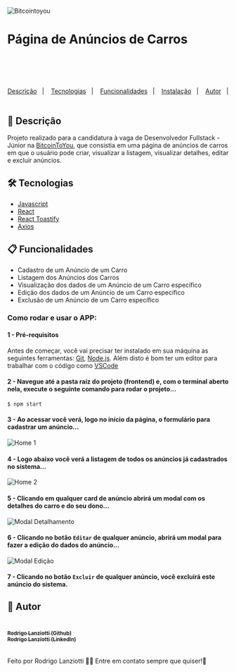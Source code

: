 ![Bitcointoyou](https://bitcointoyou.com/_next/static/media/logoAzul.c6609791.png)

# Página de Anúncios de Carros

<h1 align="center">
  <br />
  <a href="https://www.linkedin.com/in/rodrigo-lanziotti-16a64966/">
  </a>
</h1>
<p align="center">
  <a href="#page_facing_up-descrição">Descrição</a>&nbsp;&nbsp;&nbsp;|&nbsp;&nbsp;&nbsp;
  <a href="#-tecnologias">Tecnologias</a>&nbsp;&nbsp;&nbsp;|&nbsp;&nbsp;&nbsp;
    <a href="#clipboard-Funcionalidades">Funcionalidades</a>&nbsp;&nbsp;&nbsp;|&nbsp;&nbsp;&nbsp;
  <a href="#closed_book-instalação">Instalação</a>&nbsp;&nbsp;&nbsp;|&nbsp;&nbsp;&nbsp;
  <a href="#man-Autor">Autor</a>&nbsp;&nbsp;&nbsp;|&nbsp;&nbsp;&nbsp;
</p>

## :page_facing_up: Descrição

Projeto realizado para a candidatura à vaga de Desenvolvedor Fullstack - Júnior na [BitcoinToYou](https://bitcointoyou.com/), que consistia em uma página de anúncios de carros em que o usuário pode criar, visualizar a listagem, visualizar detalhes, editar e excluir anúncios.

## 🛠 Tecnologias

- [Javascript](https://developer.mozilla.org/en-US/docs/Web/JavaScript)
- [React](https://pt-br.reactjs.org/)
- [React Toastify](https://www.npmjs.com/package/react-toastify)
- [Axios](https://axios-http.com/ptbr/docs/intro)

## :clipboard: Funcionalidades

- Cadastro de um Anúncio de um Carro
- Listagem dos Anúncios dos Carros
- Visualização dos dados de um Anúncio de um Carro específico
- Edição dos dados de um Anúncio de um Carro específico
- Exclusão de um Anúncio de um Carro específico

### Como rodar e usar o APP:

#### 1 - Pré-requisitos

Antes de começar, você vai precisar ter instalado em sua máquina as seguintes ferramentas:
[Git](https://git-scm.com), [Node.js](https://nodejs.org/en/).
Além disto é bom ter um editor para trabalhar com o código como [VSCode](https://code.visualstudio.com/)

#### 2 - Navegue até a pasta raíz do projeto (frontend) e, com o terminal aberto nela, execute o seguinte comando para rodar o projeto...

`$ npm start`

#### 3 - Ao acessar você verá, logo no início da página, o formulário para cadastrar um anúncio...

![Home 1](https://github.com/lanziotti/desafio-dev-junior-b2u/blob/master/frontend/public/Home%201.png)

#### 4 - Logo abaixo você verá a listagem de todos os anúncios já cadastrados no sistema...

![Home 2](https://github.com/lanziotti/desafio-dev-junior-b2u/blob/master/frontend/public/Home%202.png)

#### 5 - Clicando em qualquer card de anúncio abrirá um modal com os detalhes do carro e do seu dono...

![Modal Detalhamento](https://github.com/lanziotti/desafio-dev-junior-b2u/blob/master/frontend/public/Modal%20Detalhamento.png)

#### 6 - Clicando no botão ``Editar`` de qualquer anúncio, abrirá um modal para fazer a edição do dados do anúncio...

![Modal Edição](https://github.com/lanziotti/desafio-dev-junior-b2u/blob/master/frontend/public/Modal%20Edição.png)

#### 7 - Clicando no botão ``Excluir`` de qualquer anúncio, você excluirá este anúncio do sistema.


## :man: Autor
<a href="https://github.com/lanziotti/">
 <br />
 <sub><b>Rodrigo Lanziotti (Github)</b></sub>
</a>
<a href="https://www.linkedin.com/in/rodrigo-lanziotti-16a64966/">
 <br />
 <sub><b>Rodrigo Lanziotti (LinkedIn)</b></sub>
</a>

######

Feito por Rodrigo Lanziotti :wave::wave: Entre em contato sempre que quiser!🚀
